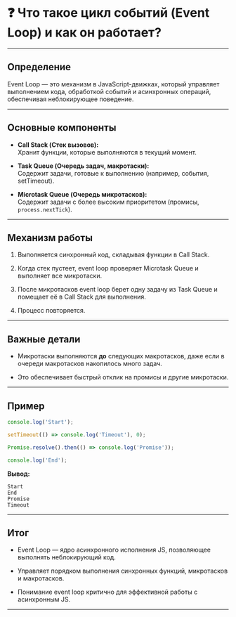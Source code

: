 # ❓ Что такое цикл событий (Event Loop) и как он работает?

---

## Определение

Event Loop — это механизм в JavaScript-движках, который управляет выполнением кода, обработкой событий и асинхронных операций, обеспечивая неблокирующее поведение.

---

## Основные компоненты

- **Call Stack (Стек вызовов):**  
  Хранит функции, которые выполняются в текущий момент.

- **Task Queue (Очередь задач, макротаски):**  
  Содержит задачи, готовые к выполнению (например, события, setTimeout).

- **Microtask Queue (Очередь микротасков):**  
  Содержит задачи с более высоким приоритетом (промисы, `process.nextTick`).

---

## Механизм работы

1. Выполняется синхронный код, складывая функции в Call Stack.

2. Когда стек пустеет, event loop проверяет Microtask Queue и выполняет все микротаски.

3. После микротасков event loop берет одну задачу из Task Queue и помещает её в Call Stack для выполнения.

4. Процесс повторяется.

---

## Важные детали

- Микротаски выполняются **до** следующих макротасков, даже если в очереди макротасков накопилось много задач.

- Это обеспечивает быстрый отклик на промисы и другие микротаски.

---

## Пример

```js
console.log('Start');

setTimeout(() => console.log('Timeout'), 0);

Promise.resolve().then(() => console.log('Promise'));

console.log('End');
```

**Вывод:**

```text
Start  
End  
Promise  
Timeout
```

---

## Итог

- Event Loop — ядро асинхронного исполнения JS, позволяющее выполнять неблокирующий код.

- Управляет порядком выполнения синхронных функций, микротасков и макротасков.

- Понимание event loop критично для эффективной работы с асинхронным JS.

---
